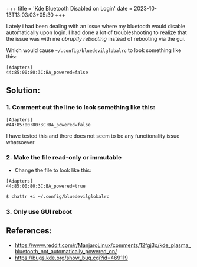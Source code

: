 +++
title = 'Kde Bluetooth Disabled on Login'
date = 2023-10-13T13:03:03+05:30
+++

Lately i had been dealing with an issue where my bluetooth would disable automatically upon login. I had done a lot of troubleshooting to realize that the issue was with me *abruptly rebooting* instead of rebooting via the gui.

Which would cause `~/.config/bluedevilglobalrc` to look something like this:
```
[Adapters]
44:85:00:80:3C:BA_powered=false
```

## Solution:

### 1. Comment out the line to look something like this:

```
[Adapters]
#44:85:00:80:3C:BA_powered=false
```
I have tested this and there does not seem to be any functionality issue whatsoever

### 2. Make the file read-only or immutable

- Change the file to look like this:
```
[Adapters]
44:85:00:80:3C:BA_powered=true
```

```bash 
$ chattr +i ~/.config/bluedevilglobalrc
```

### 3. Only use GUI reboot

## References:

- https://www.reddit.com/r/ManjaroLinux/comments/12fgj3o/kde_plasma_bluetooth_not_automatically_powered_on/
- https://bugs.kde.org/show_bug.cgi?id=469119
